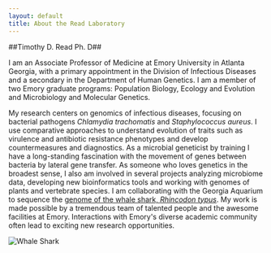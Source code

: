 ```yaml
---
layout: default
title: About the Read Laboratory 
---
```

##Timothy D. Read Ph. D##

I am an Associate Professor of Medicine at Emory University in Atlanta Georgia, with a primary appointment in the Division of Infectious Diseases and a secondary in the Department of Human Genetics.  I am a member of two Emory graduate programs: Population Biology, Ecology and Evolution and Microbiology and Molecular Genetics.

My research centers on genomics of infectious diseases, focusing on bacterial pathogens *Chlamydia trachomatis* and *Staphylococcus aureus*.  I use comparative approaches to understand evolution of traits such as virulence and antibiotic resistance phenotypes and develop countermeasures and diagnostics.  As a microbial geneticist by training I have a long-standing fascination with the movement of genes between bacteria by lateral gene transfer.  As someone who loves genetics in the broadest sense, I also am involved in several projects analyzing microbiome data, developing new bioinformatics tools and working with genomes of plants and vertebrate species.  I am collaborating with the Georgia Aquarium to sequence the [genome of the whale shark, *Rhincodon typus*](https://peerj.com/preprints/837/).
My work is made possible by a tremendous team of talented people and the awesome facilities at Emory.  Interactions with Emory's diverse academic community often lead to exciting new research opportunities.  

![Whale Shark](https://lh5.googleusercontent.com/-AtZPZwzoj7w/Tv5R4_lHkUI/AAAAAAAABiQ/Xrw2FSLzGJ4/s400/_DSC736x1a.jpg)
